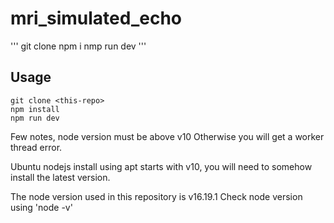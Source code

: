 
# mri_simulated_echo
'''
git clone
npm i
nmp run dev
'''
## Usage

```
git clone <this-repo>
npm install
npm run dev
```

Few notes, node version must be above v10 Otherwise you will get a worker thread error.

Ubuntu nodejs install using apt starts with v10, you will need to somehow install the latest version. 

The node version used in this repository is v16.19.1 
Check node version using 'node -v'
